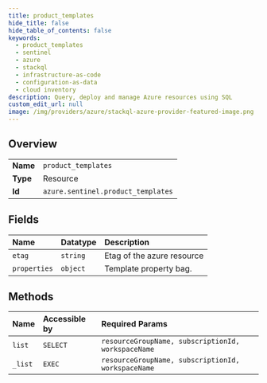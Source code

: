 ```yaml
---
title: product_templates
hide_title: false
hide_table_of_contents: false
keywords:
  - product_templates
  - sentinel
  - azure    
  - stackql
  - infrastructure-as-code
  - configuration-as-data
  - cloud inventory
description: Query, deploy and manage Azure resources using SQL
custom_edit_url: null
image: /img/providers/azure/stackql-azure-provider-featured-image.png
---
```

  
    

## Overview
<table><tbody>
<tr><td><b>Name</b></td><td><code>product_templates</code></td></tr>
<tr><td><b>Type</b></td><td>Resource</td></tr>
<tr><td><b>Id</b></td><td><code>azure.sentinel.product_templates</code></td></tr>
</tbody></table>

## Fields
| Name | Datatype | Description |
|:-----|:---------|:------------|
| `etag` | `string` | Etag of the azure resource |
| `properties` | `object` | Template property bag. |
## Methods
| Name | Accessible by | Required Params |
|:-----|:--------------|:----------------|
| `list` | `SELECT` | `resourceGroupName, subscriptionId, workspaceName` |
| `_list` | `EXEC` | `resourceGroupName, subscriptionId, workspaceName` |
